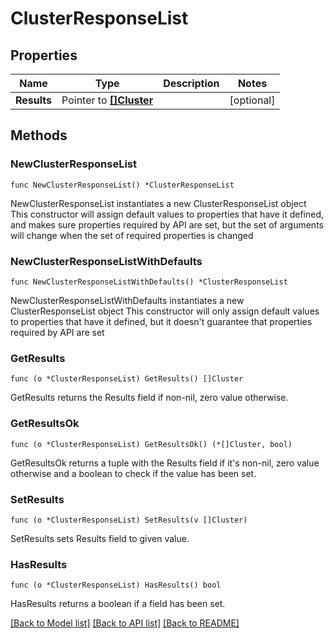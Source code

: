 # ClusterResponseList

## Properties

Name | Type | Description | Notes
------------ | ------------- | ------------- | -------------
**Results** | Pointer to [**[]Cluster**](Cluster.md) |  | [optional] 

## Methods

### NewClusterResponseList

`func NewClusterResponseList() *ClusterResponseList`

NewClusterResponseList instantiates a new ClusterResponseList object
This constructor will assign default values to properties that have it defined,
and makes sure properties required by API are set, but the set of arguments
will change when the set of required properties is changed

### NewClusterResponseListWithDefaults

`func NewClusterResponseListWithDefaults() *ClusterResponseList`

NewClusterResponseListWithDefaults instantiates a new ClusterResponseList object
This constructor will only assign default values to properties that have it defined,
but it doesn't guarantee that properties required by API are set

### GetResults

`func (o *ClusterResponseList) GetResults() []Cluster`

GetResults returns the Results field if non-nil, zero value otherwise.

### GetResultsOk

`func (o *ClusterResponseList) GetResultsOk() (*[]Cluster, bool)`

GetResultsOk returns a tuple with the Results field if it's non-nil, zero value otherwise
and a boolean to check if the value has been set.

### SetResults

`func (o *ClusterResponseList) SetResults(v []Cluster)`

SetResults sets Results field to given value.

### HasResults

`func (o *ClusterResponseList) HasResults() bool`

HasResults returns a boolean if a field has been set.


[[Back to Model list]](../README.md#documentation-for-models) [[Back to API list]](../README.md#documentation-for-api-endpoints) [[Back to README]](../README.md)



